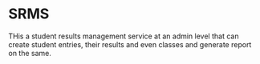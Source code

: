 # SRMS
THis a student results management service at an admin level that can create student entries, their results and even classes and generate report on the same.
